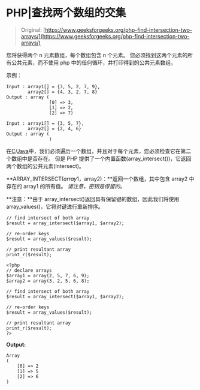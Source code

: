 # PHP|查找两个数组的交集

> Original: [https://www.geeksforgeeks.org/php-find-intersection-two-arrays/](https://www.geeksforgeeks.org/php-find-intersection-two-arrays/)

您将获得两个 n 元素数组，每个数组包含 n 个元素。 您必须找到这两个元素的所有公共元素，而不使用 php 中的任何循环，并打印得到的公共元素数组。

示例：

```
Input : array1[] = {3, 5, 2, 7, 9}, 
        array2[] = {4, 3, 2, 7, 8}
Output : array (
                [0] => 3,
                [1] => 2,
                [2] => 7)

Input : array1[] = {3, 5, 7}, 
        array2[] = {2, 4, 6}
Output : array (
                )

```

在[C](https://www.geeksforgeeks.org/c/)/[Java](https://www.geeksforgeeks.org/java/)中，我们必须遍历一个数组，并且对于每个元素，您必须检查它在第二个数组中是否存在。 但是 PHP 提供了一个内置函数(array_intersect())，它返回两个数组的公共元素(Intersect)。

**ARRAY_INTERSECT($array1，$array2)：**返回一个数组，其中包含 array2 中存在的 array1 的所有值。
*请注意，密钥是保留的。*

**注意：**由于 array_intersect()返回具有保留键的数组，因此我们将使用 array_values()，它将对键进行重新排序。

```
// find intersect of both array
$result = array_intersect($array1, $array2);

// re-order keys
$result = array_values($result);

// print resultant array
print_r($result);

```

```
<?php
// declare arrays
$array1 = array(2, 5, 7, 6, 9);
$array2 = array(3, 2, 5, 6, 8);

// find intersect of both array
$result = array_intersect($array1, $array2);

// re-order keys
$result = array_values($result);

// print resultant array
print_r($result);
?>
```

**Output:**

```
Array
(
    [0] => 2
    [1] => 5
    [2] => 6
)

```